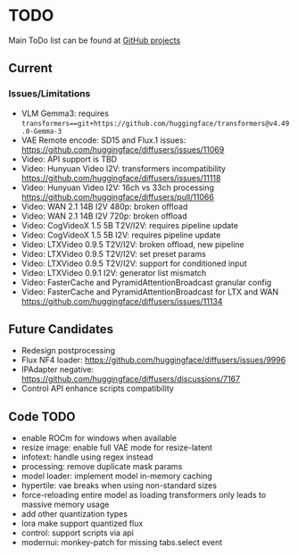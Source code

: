 # TODO

Main ToDo list can be found at [GitHub projects](https://github.com/users/vladmandic/projects)

## Current

### Issues/Limitations

- VLM Gemma3: requires `transformers==git+https://github.com/huggingface/transformers@v4.49.0-Gemma-3`  
- VAE Remote encode: SD15 and Flux.1 issues: <https://github.com/huggingface/diffusers/issues/11069>  
- Video: API support is TBD  
- Video: Hunyuan Video I2V: transformers incompatibility <https://github.com/huggingface/diffusers/issues/11118>  
- Video: Hunyuan Video I2V: 16ch vs 33ch processing <https://github.com/huggingface/diffusers/pull/11066>
- Video: WAN 2.1 14B I2V 480p: broken offload
- Video: WAN 2.1 14B I2V 720p: broken offload
- Video: CogVideoX 1.5 5B T2V/I2V: requires pipeline update
- Video: CogVideoX 1.5 5B I2V: requires pipeline update
- Video: LTXVideo 0.9.5 T2V/I2V: broken offload, new pipeline
- Video: LTXVideo 0.9.5 T2V/I2V: set preset params
- Video: LTXVideo 0.9.5 T2V/I2V: support for conditioned input  
- Video: LTXVideo 0.9.1 I2V: generator list mismatch
- Video: FasterCache and PyramidAttentionBroadcast granular config  
- Video: FasterCache and PyramidAttentionBroadcast for LTX and WAN <https://github.com/huggingface/diffusers/issues/11134>  

## Future Candidates

- Redesign postprocessing  
- Flux NF4 loader: <https://github.com/huggingface/diffusers/issues/9996>  
- IPAdapter negative: <https://github.com/huggingface/diffusers/discussions/7167>  
- Control API enhance scripts compatibility  

## Code TODO

- enable ROCm for windows when available
- resize image: enable full VAE mode for resize-latent
- infotext: handle using regex instead
- processing: remove duplicate mask params
- model loader: implement model in-memory caching
- hypertile: vae breaks when using non-standard sizes
- force-reloading entire model as loading transformers only leads to massive memory usage
- add other quantization types
- lora make support quantized flux
- control: support scripts via api
- modernui: monkey-patch for missing tabs.select event
